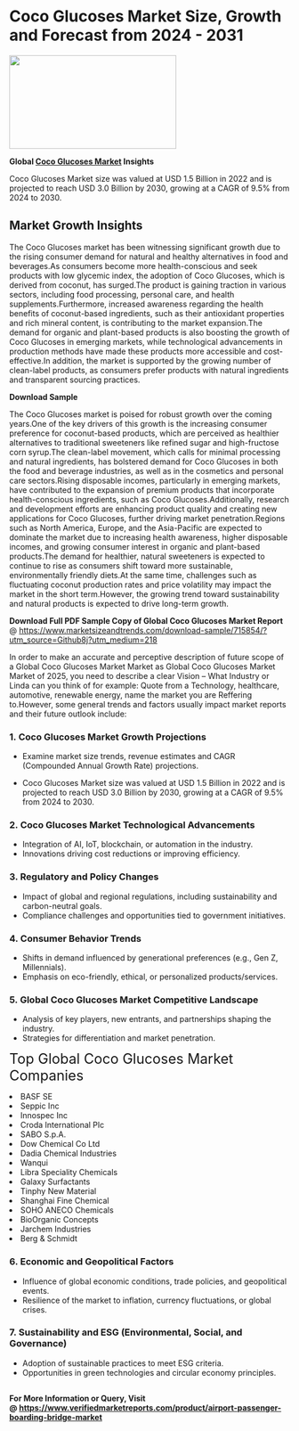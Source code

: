 <H1>Coco Glucoses Market Size, Growth and Forecast from 2024 - 2031</H1><img class="aligncenter size-medium wp-image-584254" src="https://thirdeyenews.in/wp-content/uploads/2024/09/Global-Market-Research-300x168.jpeg" alt="" width="300" height="168" /><p><strong>Global&nbsp;<a href="https://www.marketsizeandtrends.com/download-sample/715854/?utm_source=Github8j?utm_medium=218">Coco Glucoses Market</a> Insights</strong></p><p>Coco Glucoses Market size was valued at USD 1.5 Billion in 2022 and is projected to reach USD 3.0 Billion by 2030, growing at a CAGR of 9.5% from 2024 to 2030.</p><p><h2>Market Growth Insights</h2> <p>The Coco Glucoses market has been witnessing significant growth due to the rising consumer demand for natural and healthy alternatives in food and beverages.As consumers become more health-conscious and seek products with low glycemic index, the adoption of Coco Glucoses, which is derived from coconut, has surged.The product is gaining traction in various sectors, including food processing, personal care, and health supplements.Furthermore, increased awareness regarding the health benefits of coconut-based ingredients, such as their antioxidant properties and rich mineral content, is contributing to the market expansion.The demand for organic and plant-based products is also boosting the growth of Coco Glucoses in emerging markets, while technological advancements in production methods have made these products more accessible and cost-effective.In addition, the market is supported by the growing number of clean-label products, as consumers prefer products with natural ingredients and transparent sourcing practices.</p> <p><strong>Download Sample</strong></p> <p>The Coco Glucoses market is poised for robust growth over the coming years.One of the key drivers of this growth is the increasing consumer preference for coconut-based products, which are perceived as healthier alternatives to traditional sweeteners like refined sugar and high-fructose corn syrup.The clean-label movement, which calls for minimal processing and natural ingredients, has bolstered demand for Coco Glucoses in both the food and beverage industries, as well as in the cosmetics and personal care sectors.Rising disposable incomes, particularly in emerging markets, have contributed to the expansion of premium products that incorporate health-conscious ingredients, such as Coco Glucoses.Additionally, research and development efforts are enhancing product quality and creating new applications for Coco Glucoses, further driving market penetration.Regions such as North America, Europe, and the Asia-Pacific are expected to dominate the market due to increasing health awareness, higher disposable incomes, and growing consumer interest in organic and plant-based products.The demand for healthier, natural sweeteners is expected to continue to rise as consumers shift toward more sustainable, environmentally friendly diets.At the same time, challenges such as fluctuating coconut production rates and price volatility may impact the market in the short term.However, the growing trend toward sustainability and natural products is expected to drive long-term growth.<p><span class=""><strong>Download Full PDF Sample Copy of Global Coco Glucoses Market Report</strong> @ <a href="https://www.marketsizeandtrends.com/download-sample/715854/?utm_source=Github8j?utm_medium=218" target="_blank">https://www.marketsizeandtrends.com/download-sample/715854/?utm_source=Github8j?utm_medium=218</a></span></p><p>In order to make an accurate and perceptive description of future scope of a Global&nbsp;Coco Glucoses Market Market as Global&nbsp;Coco Glucoses Market Market of 2025, you need to describe a clear Vision &ndash; What Industry or Linda can you think of for example: Quote from a Technology, healthcare, automotive, renewable energy, name the market you are Reffering to.However, some general trends and factors usually impact market reports and their future outlook include:</p><h3>1.&nbsp;<strong>Coco Glucoses Market Growth Projections</strong></h3><ul><li>Examine market size trends, revenue estimates and CAGR (Compounded Annual Growth Rate) projections.</li><li><p>Coco Glucoses Market size was valued at USD 1.5 Billion in 2022 and is projected to reach USD 3.0 Billion by 2030, growing at a CAGR of 9.5% from 2024 to 2030.</p></li></ul><h3>2.&nbsp;<strong>Coco Glucoses Market Technological Advancements</strong></h3><ul><li>Integration of AI, IoT, blockchain, or automation in the industry.</li><li>Innovations driving cost reductions or improving efficiency.</li></ul><h3>3.&nbsp;<strong>Regulatory and Policy Changes</strong></h3><ul><li>Impact of global and regional regulations, including sustainability and carbon-neutral goals.</li><li>Compliance challenges and opportunities tied to government initiatives.</li></ul><h3>4.&nbsp;<strong>Consumer Behavior Trends</strong></h3><ul><li>Shifts in demand influenced by generational preferences (e.g., Gen Z, Millennials).</li><li>Emphasis on eco-friendly, ethical, or personalized products/services.</li></ul><h3>5.&nbsp;<strong>Global Coco Glucoses Market Competitive Landscape</strong></h3><ul><li>Analysis of key players, new entrants, and partnerships shaping the industry.</li><li>Strategies for differentiation and market penetration.</li></ul><p data-pm-slice="1 1 []"><span style="color: inherit; font-family: inherit; font-size: 25px;">Top Global Coco Glucoses Market Companies</span></p><div class="" data-test-id=""><p><li>BASF SE</li><li> Seppic Inc</li><li> Innospec Inc</li><li> Croda International Plc</li><li> SABO S.p.A.</li><li> Dow Chemical Co Ltd</li><li> Dadia Chemical Industries</li><li> Wanqui</li><li> Libra Speciality Chemicals</li><li> Galaxy Surfactants</li><li> Tinphy New Material</li><li> Shanghai Fine Chemical</li><li> SOHO ANECO Chemicals</li><li> BioOrganic Concepts</li><li> Jarchem Industries</li><li> Berg & Schmidt</li></p></div><h3>6.&nbsp;<strong>Economic and Geopolitical Factors</strong></h3><ul><li>Influence of global economic conditions, trade policies, and geopolitical events.</li><li>Resilience of the market to inflation, currency fluctuations, or global crises.</li></ul><h3>7.&nbsp;<strong>Sustainability and ESG (Environmental, Social, and Governance)</strong></h3><ul><li>Adoption of sustainable practices to meet ESG criteria.</li><li>Opportunities in green technologies and circular economy principles.</li></ul><h2><strong style="font-size: 14px;">For More Information or Query, Visit @&nbsp;</strong><a style="background-color: #ffffff; font-size: 14px;" href="https://www.marketsizeandtrends.com/report/coco-glucoses-market/" target="_blank">https://www.verifiedmarketreports.com/product/airport-passenger-boarding-bridge-market</a></h2>